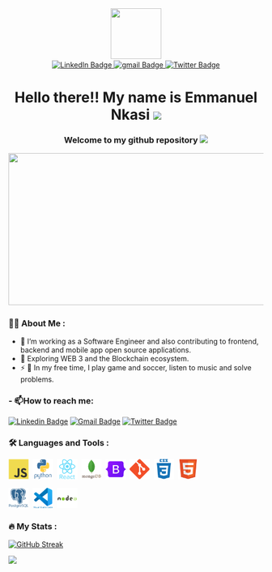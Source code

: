 <div id="header" align="center">
  <img src="https://media.giphy.com/media/M9gbBd9nbDrOTu1Mqx/giphy.gif" width="100", height="100"/>
</div>

<div id="badges" align="center">
  <a href="linkedin.com/in/emmanuelnkasi">
    <img src="https://img.shields.io/badge/Emmanuel Nkasi-blue?style=for-the-badge&logo=linkedin&logoColor=white" alt="LinkedIn Badge"/>
  </a>
  <a href="emmanuelnkasi@gmail.com">
    <img src="https://img.shields.io/badge/emmanuelnkasi@gmail.com -red?style=for-the-badge&logo=gmail&logoColor=white" alt="gmail Badge"/>
  </a>
  <a href="https://twitter.com/nkasijr">
    <img src="https://img.shields.io/badge/@nkasijr-blue?style=for-the-badge&logo=twitter&logoColor=white" alt="Twitter Badge"/>
  </a>
</div>
<h1 align="center">
  Hello there!! My name is Emmanuel Nkasi
  <img src="https://media.giphy.com/media/hvRJCLFzcasrR4ia7z/giphy.gif" width="30px"/>
</h1>

<h3 align="center">
Welcome to my github repository <img src="https://media.giphy.com/media/WUlplcMpOCEmTGBtBW/giphy.gif" width="30">
</h3>


<!---
Nkasi-e/Nkasi-e is a ✨ special ✨ repository because its `README.md` (this file) appears on your GitHub profile.
You can click the Preview link to take a look at your changes.
--->

<div align="center">
  <img src="https://media.giphy.com/media/dWesBcTLavkZuG35MI/giphy.gif" width="600" height="300"/>
</div>

<!-- <div align="center">
 I am a Full Stack Developer <img src="https://media.giphy.com/media/WUlplcMpOCEmTGBtBW/giphy.gif" width="30"> from Nigeria.
</div> -->

### :man_technologist: About Me :

 - :telescope: I’m working as a Software Engineer and also contributing to frontend, backend and mobile app open source applications.
 - :seedling: Exploring WEB 3 and the Blockchain ecosystem.
- :zap: 💞️ In my free time, I play game and soccer, listen to music and solve problems.

### - :mailbox:How to reach me: 
[![Linkedin Badge](https://img.shields.io/badge/-Emmanuel-blue?style=flat&logo=Linkedin&logoColor=white)](linkedin.com/in/emmanuelnkasi) [![Gmail Badge](https://img.shields.io/badge/-emmanuelnkasi@gmail.com-red?style=flat&logo=Gmail&logoColor=white)](emmanuelnkasi@gmail.com) [![Twitter Badge](https://img.shields.io/badge/-@nkasijr-blue?style=flat&logo=Twitter&logoColor=white)](https://twitter.com/nkasijr)

### :hammer_and_wrench: Languages and Tools :
<div>
  <img src="https://github.com/devicons/devicon/blob/master/icons/javascript/javascript-original.svg" title="JavaScript" alt="JavaScript" width="40" height="40"/>&nbsp;
  <img src="https://github.com/devicons/devicon/blob/master/icons/python/python-original-wordmark.svg" title="python" alt="python" width="40" height="40"/>&nbsp;
  <img src="https://github.com/devicons/devicon/blob/master/icons/react/react-original-wordmark.svg" title="React" alt="React" width="40" height="40"/>&nbsp;
  <img src="https://github.com/devicons/devicon/blob/master/icons/mongodb/mongodb-original-wordmark.svg" title="mongodb" alt="mongodb" width="40" height="40"/>&nbsp;
  <img src="https://github.com/devicons/devicon/blob/master/icons/bootstrap/bootstrap-original.svg" title="bootstrap" alt="bootstrap" width="40" height="40"/>&nbsp;
  <img src="https://github.com/devicons/devicon/blob/master/icons/git/git-original.svg" title="git" alt="git" width="40" height="40"/>&nbsp;
  <img src="https://github.com/devicons/devicon/blob/master/icons/css3/css3-plain-wordmark.svg"  title="CSS3" alt="CSS" width="40" height="40"/>&nbsp;
  <img src="https://github.com/devicons/devicon/blob/master/icons/html5/html5-original.svg" title="HTML5" alt="HTML" width="40" height="40"/>&nbsp;

  <img src="https://github.com/devicons/devicon/blob/master/icons/postgresql/postgresql-plain-wordmark.svg" title="postgresql" alt="Firebase" width="40" height="40"/>&nbsp;
  <img src="https://github.com/devicons/devicon/blob/master/icons/vscode/vscode-original-wordmark.svg" title="vscode"  alt="vscode" width="40" height="40"/>&nbsp;
  <img src="https://github.com/devicons/devicon/blob/master/icons/nodejs/nodejs-original-wordmark.svg" title="NodeJS" alt="NodeJS" width="40" height="40"/>&nbsp;
</div>

### :fire: My Stats :
[![GitHub Streak](http://github-readme-streak-stats.herokuapp.com?user=nkasi-e&theme=dark&background=000000)](https://git.io/streak-stats)

<img src="https://github-readme-stats.vercel.app/api?username=nkasi-e&show_icons=true&theme=dark&background=000000" width="600">

<!-- ![Snake animation](https://github.com/thepiyushmalhotra/thepiyushmalhotra/blob/output/github-contribution-grid-snake.svg) -->
